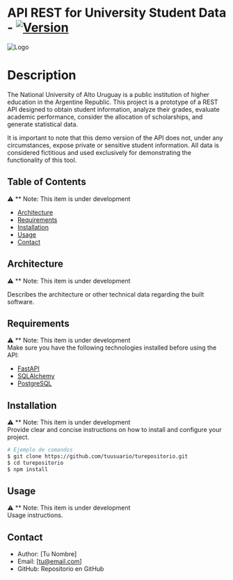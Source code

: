# API REST for University Student Data - [![Version](https://img.shields.io/badge/version-0.1-green.svg)](https://semver.org)

![Logo](https://imgur.com/2tgXajo.png)

# Description
The National University of Alto Uruguay is a public institution of higher education in the Argentine Republic. This project is a prototype of a REST API designed to obtain student information, analyze their grades, evaluate academic performance, consider the allocation of scholarships, and generate statistical data.

It is important to note that this demo version of the API does not, under any circumstances, expose private or sensitive student information. All data is considered fictitious and used exclusively for demonstrating the functionality of this tool.

## Table of Contents
<summary>⚠️ ** Note: This item is under development </summary>

- [Architecture](#architecture)
- [Requirements](#requirements)
- [Installation](#installation)
- [Usage](#usage)
- [Contact](#contact)


## Architecture 

<summary>⚠️ ** Note: This item is under development </summary> 

Describes the architecture or other technical data regarding the built software. 


## Requirements
<summary>⚠️ ** Note: This item is under development </summary>
Make sure you have the following technologies installed before using the API:  


- [FastAPI](https://fastapi.tiangolo.com/)
- [SQLAlchemy](https://www.sqlalchemy.org/)
- [PostgreSQL](https://www.postgresql.org/)

## Installation
<summary>⚠️ ** Note: This item is under development </summary>
Provide clear and concise instructions on how to install and configure your project.

```bash
# Ejemplo de comandos
$ git clone https://github.com/tuusuario/turepositorio.git
$ cd turepositorio
$ npm install
```

## Usage
<summary>⚠️ ** Note: This item is under development </summary>
Usage instructions.

## Contact

- Author: [Tu Nombre]
- Email: [tu@email.com]
- GitHub: Repositorio en GitHub
